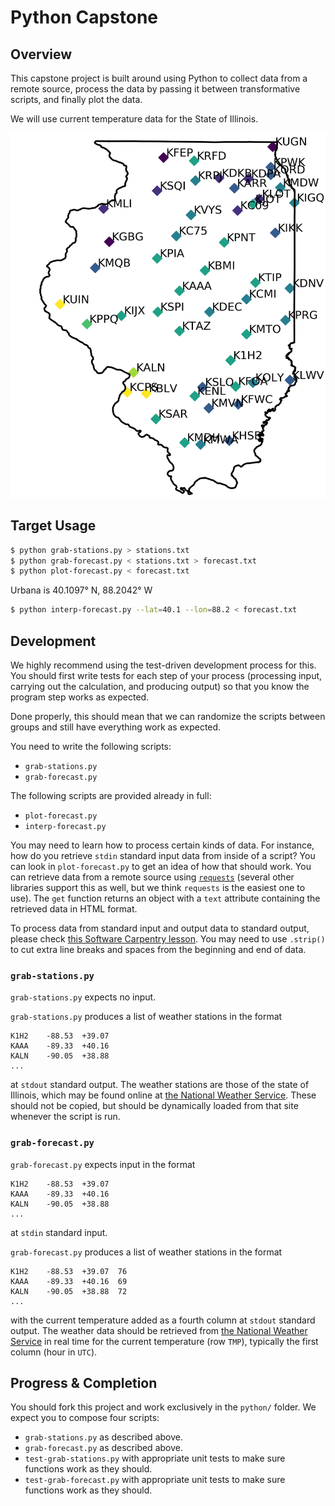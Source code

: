 # Python Capstone

## Overview

This capstone project is built around using Python to collect data from a remote source, process the data by passing it between transformative scripts, and finally plot the data.

We will use current temperature data for the State of Illinois.

![](./illinois-2020-07-16.png)

## Target Usage

```sh
$ python grab-stations.py > stations.txt
$ python grab-forecast.py < stations.txt > forecast.txt
$ python plot-forecast.py < forecast.txt
```

Urbana is 40.1097° N, 88.2042° W

```sh
$ python interp-forecast.py --lat=40.1 --lon=88.2 < forecast.txt
```

## Development

We highly recommend using the test-driven development process for this.  You should first write tests for each step of your process (processing input, carrying out the calculation, and producing output) so that you know the program step works as expected.  

Done properly, this should mean that we can randomize the scripts between groups and still have everything work as expected.

You need to write the following scripts:

- `grab-stations.py`
- `grab-forecast.py`

The following scripts are provided already in full:

- `plot-forecast.py`
- `interp-forecast.py`

You may need to learn how to process certain kinds of data.  For instance, how do you retrieve `stdin` standard input data from inside of a script?  You can look in `plot-forecast.py` to get an idea of how that should work.  You can retrieve data from a remote source using [`requests`](https://2.python-requests.org/en/master/) (several other libraries support this as well, but we think `requests` is the easiest one to use).  The `get` function returns an object with a `text` attribute containing the retrieved data in HTML format.

To process data from standard input and output data to standard output, please check [this Software Carpentry lesson](https://swcarpentry.github.io/python-novice-inflammation/12-cmdline/index.html).  You may need to use `.strip()` to cut extra line breaks and spaces from the beginning and end of data.

### `grab-stations.py`

`grab-stations.py` expects no input.

`grab-stations.py` produces a list of weather stations in the format 

```
K1H2	-88.53	+39.07
KAAA	-89.33	+40.16
KALN	-90.05	+38.88
...
```

at `stdout` standard output.  The weather stations are those of the state of Illinois, which may be found online at [the National Weather Service](http://www.nws.noaa.gov/mdl/gfslamp/docs/stations_info.shtml).  These should not be copied, but should be dynamically loaded from that site whenever the script is run.

### `grab-forecast.py`

`grab-forecast.py` expects input in the format

```
K1H2	-88.53	+39.07
KAAA	-89.33	+40.16
KALN	-90.05	+38.88
...
```

at `stdin` standard input.

`grab-forecast.py` produces a list of weather stations in the format 

```
K1H2	-88.53	+39.07	76
KAAA	-89.33	+40.16	69
KALN	-90.05	+38.88	72
...
```

with the current temperature added as a fourth column at `stdout` standard output.  The weather data should be retrieved from [the National Weather Service](https://www.nws.noaa.gov/mdl/gfslamp/bull/lavlamp.txt) in real time for the current temperature (row `TMP`), typically the first column (hour in `UTC`).

## Progress & Completion

You should fork this project and work exclusively in the `python/` folder.  We expect you to compose four scripts:

- `grab-stations.py` as described above.
- `grab-forecast.py` as described above.
- `test-grab-stations.py` with appropriate unit tests to make sure functions work as they should.
- `test-grab-forecast.py` with appropriate unit tests to make sure functions work as they should.
